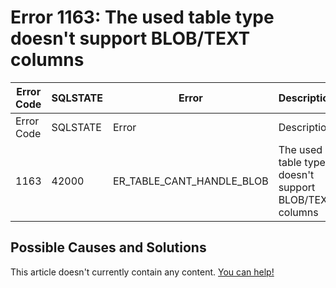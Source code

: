 
# Error 1163: The used table type doesn't support BLOB/TEXT columns


| Error Code | SQLSTATE | Error | Description |
| --- | --- | --- | --- |
| Error Code | SQLSTATE | Error | Description |
| 1163 | 42000 | ER_TABLE_CANT_HANDLE_BLOB | The used table type doesn't support BLOB/TEXT columns |




## Possible Causes and Solutions


This article doesn't currently contain any content. [You can help!](/en/writing-and-editing-knowledge-base-articles/)

